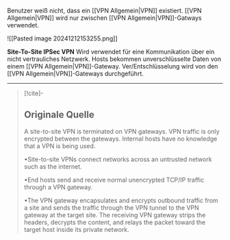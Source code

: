 Benutzer weiß nicht, dass ein [[VPN Allgemein|VPN]] existiert. [[VPN Allgemein|VPN]] wird nur zwischen [[VPN Allgemein|VPN]]-Gatways verwendet.

![[Pasted image 20241212153255.png]]

**Site-To-Site IPSec VPN**
Wird verwendet für eine Kommunikation über ein nicht vertrauliches Netzwerk. Hosts bekommen unverschlüsselte Daten von einem [[VPN Allgemein|VPN]]-Gateway. Ver/Entschlüsselung wird von den [[VPN Allgemein|VPN]]-Gateways durchgeführt.

---

> [!cite]-
> ## Originale Quelle
> A site-to-site VPN is terminated on VPN gateways. VPN traffic is only encrypted between the gateways. Internal hosts have no knowledge that a VPN is being used.
>
> •Site-to-site VPNs connect networks across an untrusted network such as the internet.
>
> •End hosts send and receive normal unencrypted TCP/IP traffic through a VPN gateway.
>
> •The VPN gateway encapsulates and encrypts outbound traffic from a site and sends the traffic through the VPN tunnel to the VPN gateway at the target site. The receiving VPN gateway strips the headers, decrypts the content, and relays the packet toward the target host inside its private network.